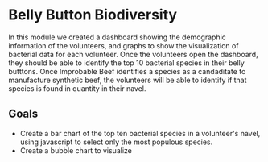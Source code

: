 # Belly Button Biodiversity

In this module we created a dashboard showing the demographic information of the volunteers, and graphs to show the visualization of bacterial data for each volunteer. Once the volunteers open the dashboard, they should be able to identify the top 10 bacterial species in their belly butttons. Once Improbable Beef identifies a species as a candaditate to manufacture synthetic beef, the volunteers will be able to identify if that species is found in quantity in their navel.

## Goals
- Create a bar chart of the top ten bacterial species in a volunteer's navel, using javascript to select only the most populous species.
- Create a bubble chart to visualize
